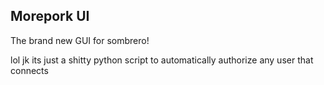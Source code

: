 ## Morepork UI

The brand new GUI for sombrero!

lol jk its just a shitty python script to automatically authorize any user that connects
